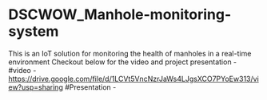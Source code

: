 # DSCWOW_Manhole-monitoring-system
This is an IoT solution for monitoring the health of manholes in a real-time environment
Checkout below for the video and project presentation - 
#video - https://drive.google.com/file/d/1LCVt5VncNzrJaWs4LJgsXCO7PYoEw313/view?usp=sharing
#Presentation - 
